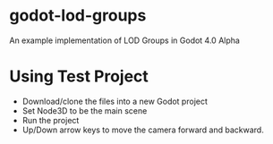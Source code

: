 # godot-lod-groups
An example implementation of LOD Groups in Godot 4.0 Alpha

# Using Test Project
- Download/clone the files into a new Godot project
- Set Node3D to be the main scene
- Run the project
- Up/Down arrow keys to move the camera forward and backward.
